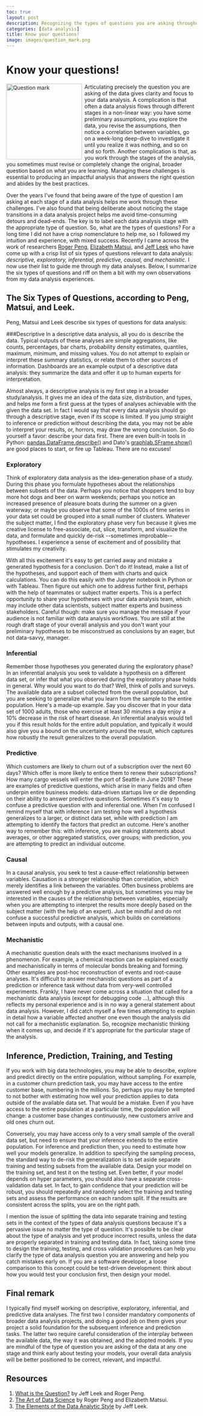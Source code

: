 ```yaml
---
toc: true
layout: post
description: Recognizing the types of questions you are asking throughout a data analysis project.
categories: [data analysis]
title: Know your questions!
image: images/question_mark.png
---
```

# Know your questions!

<img style="float: left; height: 200px; margin-right: 7px" src= "{{site.baseurl}}/images/question_mark.png" alt="Question mark" title="Question mark">

Articulating precisely the question you are asking of the data gives clarity and focus to your data analysis.
A complication is that often a data analysis flows through different stages in a non-linear way: you have some preliminary assumptions, you explore the data,
you revise the assumptions, then notice a correlation between variables, go on a week-long deep-dive to investigate it until you realize it was
nothing, and so on and so forth. Another complication is that, as you work through the stages of the analysis, you sometimes must revise or completely change
the original, broader question based on what you are learning. Managing these challenges is essential to producing an impactful analysis that answers the right
question and abides by the best practices. 

Over the years I've found that being aware of the type of question I am asking at each stage of a data analysis helps me work through these  challenges. I've also found that being deliberate about noticing the stage transitions in a data analysis project helps
me avoid time-consuming detours and dead-ends. The key is to label each data analysis stage with the appropriate type of question. So, what are the types of questions? For a long time I did not have a crisp nomenclature to help me, so I followed my intuition and experience, with mixed success. Recently I came across the work of researchers [Roger Peng](http://www.biostat.jhsph.edu/~rpeng/), [Elizabeth Matsui](http://www.jhsph.edu/faculty/directory/profile/5586/elizabeth-matsui), and [Jeff Leek](http://jtleek.com) who have come up with a
crisp  list of six types of questions relevant to data analysis: *descriptive, exploratory, inferential, predictive, causal,
and mechanistic.* I now use their list to guide me through my data analyses. Below, I summarize the six types of
questions and riff on them a bit with my own observations from my data analysis experiences. 

## The Six Types of Questions, according to Peng, Matsui, and Leek. 
Peng, Matsui and Leek describe six types of questions for data analysis: 

###Descriptive
In a descriptive data analysis, all you do is describe the data. Typical outputs of these analyses are simple aggregations, like counts,
percentages, bar charts, probability density estimates, quantiles, maximum, minimum, and missing values. You do not attempt to explain or interpret these
summary statistics, or relate them to other sources of information. Dashboards are an example output of a descriptive data
analysis: they summarize the data and offer it up to human experts for interpretation.
 
Almost always, a descriptive analysis is my first step in a broader study/analysis. It gives me an idea of the data size,
distribution, and types, and helps me form a first guess at the types of analyses achievable with the given the data set. In fact
I would say that every data analysis should go through a descriptive stage, even if its scope is limited. If you jump straight to inference or prediction without describing the data, you may not be able to interpret your results, or, horrors, may draw the wrong conclusion. So do yourself a favor: describe your data first. There are even built-in tools in Python:  [pandas.DataFrame.describe()](http://pandas.pydata.org/pandas-docs/stable/generated/pandas.DataFrame.describe.html) and Dato's [graphlab.SFrame.show()](https://dato.com/products/create/docs/generated/graphlab.SFrame.show.html#graphlab.SFrame.show) are good places to start, or fire up Tableau. There are no excuses! 


### Exploratory
Think of exploratory data analysis as the idea-generation phase of a study. During this phase you formulate hypotheses about the relationships
between subsets of the data. Perhaps you notice that shoppers tend to buy more hot dogs and beer on warm weekends; perhaps you notice an increased presence
of pleasure boats during the summer on a given waterway; or maybe you observe that some of the 1000s of time series in your data set could be grouped  into a
small number of clusters. Whatever the subject matter, I find the exploratory phase very fun because it gives me creative license
to free-associate, cut, slice, transform, and visualize the data, and formulate and quickly de-risk --sometimes improbable-- hypotheses. I experience a sense of excitement and of possibility that stimulates my creativity.

With all this excitement it's easy to get carried away and mistake a generated hypothesis for a conclusion. Don't do it! Instead, make a list of the hypotheses, and support each of them with charts and quick calculations. You can do this easily with the Jupyter notebook in Python or with Tableau. Then figure out which one to address further first, perhaps with the help of teammates or
subject matter experts. This is a perfect opportunity to share your hypotheses with your data analysis team, which may include other data
scientists, subject matter experts and business stakeholders. Careful though: make sure you manage the message if your audience is
not familiar with data analysis workflows. You are still at the rough draft stage of your overall analysis and you don't want your
preliminary hypotheses to be misconstrued as conclusions by an eager, but not data-savvy, manager.  


### Inferential
Remember those hypotheses you generated during the exploratory phase? In an inferential analysis you seek to validate a
hypothesis on a different data set, or infer that what you observed during the exploratory phase holds in general. Why would you want to do that? Well, think of polls and surveys. The available data are a subset collected from the overall population, but you are seeking to generalize what you learn from the sample to the entire population. Here's a made-up example. Say you discover that in your data set of 1000 adults, those who exercise at least 30 minutes a day enjoy a  10% decrease in the risk of heart disease. An inferential analysis would tell you if this result holds for the entire adult population, and typically it would also give you a 
bound on the uncertainty around the result, which captures how robustly the result generalizes to the overall population. 
  
### Predictive
Which customers are likely to churn out of a subscription over the next 60 days? Which offer is more likely to entice them to
renew their subscriptions? How many cargo vessels will enter the port of Seattle in June 2018? These are examples of predictive
questions, which arise in many fields and often underpin entire business models: data-driven startups live or die depending on
their ability to answer predictive questions. Sometimes it's easy to confuse a predictive question with and inferential one.
When I'm confused I remind myself that with inference I am testing how well a hypothesis generalizes to a larger, or distinct
data set, while with prediction I am attempting to identify the factors that predict an outcome. Here's another way to
remember this: with inference, you are making statements about  averages, or other aggregated statistics, over groups;
with prediction, you are attempting to predict an individual outcome.
    
 
### Causal
In a causal analysis, you seek to test a cause-effect relationship between variables. Causation is a stronger relationship than
correlation, which merely identifies a link between the variables. Often business problems are answered well enough by a
predictive analysis, but  sometimes you may be interested in the causes of the relationship between variables, especially when
you are attempting to interpret the results more deeply based on the subject matter (with the help of an expert). Just be mindful and
do not confuse a successful predictive analysis, which builds on correlations between inputs and outputs, with a causal one.   

### Mechanistic
A mechanistic question deals with the exact mechanisms involved in a phenomenon. For example, a chemical reaction can be explained
exactly and mechanistically in terms of molecular bonds breaking and forming. Other examples are post-hoc
reconstruction of events and root-cause analyses. It's difficult to answer mechanistic questions as part of a prediction or inference task
without data from very-well controlled experiments. Frankly, I have never come across a situation that called for a mechanistic data
analysis (except for debugging code ...), although this reflects my personal experience and is in no way a general statement about
data analysis. However, I did catch myself a few times attempting to explain in detail how a variable affected another one
even though the analysis did not call for a mechanistic explanation. So, recognize mechanistic thinking when it comes up,
and decide if it's appropriate for the particular stage of the analysis.


## Inference, Prediction, Training, and Testing
If you work with big data technologies, 
you may be able to describe, explore and predict directly on the entire population, without sampling. For example, in a customer
churn prediction task, you may have access to the entire customer base, numbering in the millions. 
So, perhaps you may be tempted to not bother with estimating how well your prediction applies to data outside of the available data set.
That would be a mistake. 
Even if you have access 
to the entire population at a particular time, the population will change: a customer base changes continuously, new customers arrive and
old ones churn out. 

Conversely, you may have access only to a very small sample of the overall data set, but need to ensure that your inference extends to
the entire population. For inference and prediction then, you need to estimate how well your models generalize. In addition to
specifying the sampling process,  the standard way to de-risk the generalization is to set
aside separate training and testing subsets from the available data. Design your model on the training set, and test it on the
testing set. Even better, if your model depends on hyper parameters, you should also have a separate cross-validation
data set. In fact, to gain confidence that your prediction will be robust, you should repeatedly and randomly select the
training and testing sets and assess the performance on each random split. 
If the results are consistent across the splits, you are on the right path.

I mention the issue of splitting the data into separate training and testing sets in the context of the types of data analysis questions
 because it's a pervasive issue no matter the type of question. It's possible to be clear about the type of analysis and yet
produce incorrect results, unless the data are properly separated in training and testing data. In fact, taking some time to 
design the training, testing, and cross validation procedures can help you clarify the type of data analysis question you are answering
and help you catch mistakes early on. If you are a software developer, a loose comparison to this concept could be test-driven
development: think about how you would test your conclusion first, then design your model.  

## Final remark
I typically find myself working on descriptive, exploratory, inferential, and predictive data analyses. The first two I consider  mandatory
components of broader data analysis projects, and doing a good job on them gives your project a solid foundation for the subsequent
inference and prediction tasks. The latter two require careful consideration of the interplay between the available data, the way
it was obtained, and the adopted models. If you are mindful of the type of question you are asking of the data at any one stage and think
early about testing your models, your overall data analysis will be better positioned to be correct, relevant, and impactful. 

## Resources

1. [What is the Question?](http://science.sciencemag.org/content/347/6228/1314) by  Jeff Leek and Roger Peng.
2. [The Art of Data Science](https://leanpub.com/artofdatascience) by Roger Peng and Elizabeth Matsui.
3. [The Elements of the Data Analytic Style](https://leanpub.com/datastyle) by Jeff Leek.








